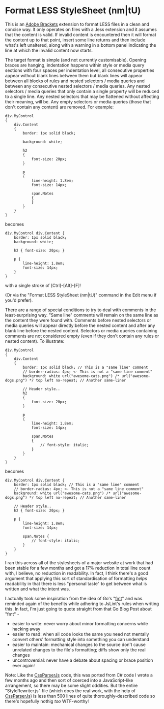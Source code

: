 # Format LESS StyleSheet (nm|tU)

This is an [Adobe Brackets](http://brackets.io) extension to format LESS files in a clean and concise way. It only operates on files with a .less extension and it assumes that the content is valid. If invalid content is encountered then it will format the content up to that point, insert some line returns and then include what's left unaltered, along with a warning in a bottom panel indicating the line at which the invalid content now starts.

The target format is simple (and not currently customisable). Opening braces are hanging, indentation happens within style or media query sections with four spaces per indentation level, all consecutive properties appear without blank lines between them but blank lines will appear between all blocks of rules and nested selectors / media queries and between any consecutive nested selectors / media queries. Any nested selectors / media queries that only contain a single property will be reduced to a single line. Any nested selectors that may be flattened without affecting their meaning, will be. Any empty selectors or media queries (those that don't contain any content) are removed. For example:

    div.MyControl
    {
        div.Content
        {
            border: 1px solid black;

            background: white;

            h2
            {
                font-size: 20px;
            }

            p
            {
                line-height: 1.8em;
                font-size: 14px;

                span.Notes
                {
                }
            }
        }
    }

becomes

    div.MyControl div.Content {
        border: 1px solid black;
        background: white;

        h2 { font-size: 20px; }

        p {
            line-height: 1.8em;
            font-size: 14px;
        }
    }

with a single stroke of [Ctrl]-[Alt]-[F]!

(Or via the "Format LESS StyleSheet (nm|tU)" command in the Edit menu if you'd prefer).

There are a range of special conditions to try to deal with comments in the least-surprising way. "Same line" comments will remain on the same line as the content they were found with. Comments before nested selectors or media queries will appear directly before the nested content and after any blank line before the nested content. Selectors or media queries containing comments are not considered empty (even if they don't contain any rules or nested content). To illustrate:

    div.MyControl
    {
        div.Content
        {
            border: 1px solid black; // This is a "same line" comment
            // border-radius: 4px; <- This is not a "same line comment"
            background: white url("awesome-cats.png") /* url("awesome-dogs.png") */ top left no-repeat; // Another same-liner

            // Header style..
            h2
            {
                font-size: 20px;
            }

            p
            {
                line-height: 1.8em;
                font-size: 14px;

                span.Notes
                {
                    // font-style: italic;
                }
            }
        }
    }

becomes

    div.MyControl div.Content {
        border: 1px solid black; // This is a "same line" comment
        // border-radius: 4px; <- This is not a "same line comment"
        background: white url("awesome-cats.png") /* url("awesome-dogs.png") */ top left no-repeat; // Another same-liner

        // Header style..
        h2 { font-size: 20px; }

        p {
            line-height: 1.8em;
            font-size: 14px;

            span.Notes {
                // font-style: italic;
            }
        }
    }

I ran this across all of the stylesheets of a major website at work that had been stable for a few months and got a 17% reduction in total line count with, I believe, no reduction in readability. In fact, I think there's a good argument that applying this sort of standardisation of formatting *helps* readability in that there is less "personal taste" to get between what is written and what the intent was.

I actually took some inspiration from the idea of Go's "[fmt](http://blog.golang.org/go-fmt-your-code)" and was reminded again of the benefits while adhering to JsLint's rules when writing this. In fact, I'm just going to quote straight from that Go Blog Post about "fmt" -

* easier to write: never worry about minor formatting concerns while hacking away
* easier to read: when all code looks the same you need not mentally convert others' formatting style into something you can understand
* easier to maintain: mechanical changes to the source don't cause unrelated changes to the file's formatting; diffs show only the real changes
* uncontroversial: never have a debate about spacing or brace position ever again!

Note: Like the [CssParserJs](https://github.com/ProductiveRage/CssParserJs) code, this was ported from C# code I wrote a few months ago and then sort of coerced into a JavaScript-like arrangement, so there may be some slight oddities. But the entire "StyleRewriter.js" file (which does the real work, with the help of [CssParserJs](https://github.com/ProductiveRage/CssParserJs)) is less than 500 lines of quite thoroughly-described code so there's hopefully nothig *too* WTF-worthy!
